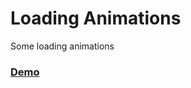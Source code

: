 # Loading Animations
Some loading animations

<h3><a href="https://jsfiddle.net/pLk3ozm9/show">Demo</a></h3>
